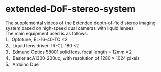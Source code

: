# extended-DoF-stereo-system
The supplemental videos of the Extended depth-of-field stereo imaging system based on high-speed dual cameras with liquid lenses  
The main equipment used is as follows:  
1、Optotune, EL-16-40-TC ×2  
2、Liquid lens driver TR-CL 180 ×2  
3、Edmund Optics 58001 solid lens, focal length = 12mm ×2  
4、Basler acA1300-200uc, with resolution of 1280 × 1024 pixels  
5、Arduino Due  
